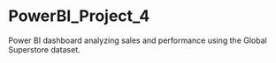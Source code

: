# PowerBI_Project_4
Power BI dashboard analyzing sales and performance using the Global Superstore dataset.
